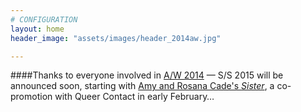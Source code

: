 ```yaml
---
# CONFIGURATION
layout: home
header_image: "assets/images/header_2014aw.jpg"

---
```

####Thanks to everyone involved in [A/W 2014](/current/2014-autumnwinter) — S/S 2015 will be announced soon, starting with [Amy and Rosana Cade's *Sister*](http://contactmcr.com/sister), a co-promotion with Queer Contact in early February…
